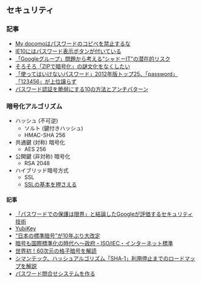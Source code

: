 ## セキュリティ

### 記事
- [My docomoはパスワードのコピペを禁止するな](http://sho.tdiary.net/20121111.html)
- [IE10にはパスワード表示ボタンが付いている](http://tumblr.tokumaru.org/post/35538308213/ie10)
- [「Googleグループ」問題から考える“シャドーIT”の潜在的リスク](http://japan.zdnet.com/communication/analysis/35034735/)
- [そろそろ「ZIPで暗号化」の謎文化をなくしたい](http://d.hatena.ne.jp/teruyastar/20130623/1371978600)
- [「使ってはいけないパスワード」2012年版トップ25、「password」「123456」が上位譲らず](http://gigazine.net/news/20121029-worst-passwords-2012/)
- [パスワード認証を脆弱にする10の方法とアンチパターン](http://causeless.seesaa.net/article/388566941.html)

### 暗号化アルゴリズム
- ハッシュ (不可逆)
  - ソルト (鍵付きハッシュ)
  - HMAC-SHA 256
- 共通鍵 (対称) 暗号化
  - AES 256
- 公開鍵 (非対称) 暗号化
  - RSA 2048
- ハイブリッド暗号方式
  - SSL
  - [SSLの基本を押さえる](http://thinkit.co.jp/free/article/0706/3/6/)

#### 記事
- [「パスワードでの保護は限界」と結論したGoogleが評価するセキュリティ技術](http://itpro.nikkeibp.co.jp/article/COLUMN/20130502/474661/)
- [YubiKey](http://331arc.net/2012/01/28/002101/)
- [“日本の標準暗号”が10年ぶり大改定](http://itpro.nikkeibp.co.jp/article/Watcher/20130426/474102/)
- [暗号も国際標準化の時代へ～政府・ISO/IEC・インターネット標準](http://www.atmarkit.co.jp/ait/articles/0604/07/news119.html)
- [世界初！60次元の格子暗号を解読](https://www.sci.kyushu-u.ac.jp/koho/qrinews/qrinews_161020.html)
- [シマンテック、ハッシュアルゴリズム「SHA-1」利用停止までのロードマップを解説](http://www.atmarkit.co.jp/ait/articles/1402/05/news117.html)
- [パスワード問合せシステムを作る](http://qiita.com/kawasima/items/ef75f317605ce800a839)
